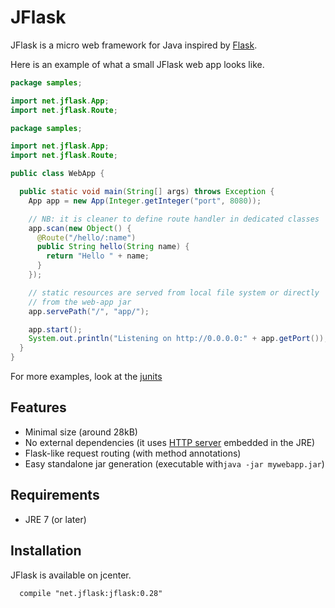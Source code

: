 JFlask
======

JFlask is a micro web framework for Java inspired by [Flask](http://flask.pocoo.org/).




Here is an example of what a small JFlask web app looks like.
```java
package samples;

import net.jflask.App;
import net.jflask.Route;

package samples;

import net.jflask.App;
import net.jflask.Route;

public class WebApp {

  public static void main(String[] args) throws Exception {
    App app = new App(Integer.getInteger("port", 8080));

    // NB: it is cleaner to define route handler in dedicated classes
    app.scan(new Object() {
      @Route("/hello/:name")
      public String hello(String name) {
        return "Hello " + name;
      }
    });

    // static resources are served from local file system or directly
    // from the web-app jar
    app.servePath("/", "app/");

    app.start();
    System.out.println("Listening on http://0.0.0.0:" + app.getPort());
  }
}
```

For more examples, look at the [junits](https://github.com/pcdv/jflask/tree/master/jflask/src/test/java/net/jflask/test)

Features
--------
 - Minimal size (around 28kB)
 - No external dependencies (it uses [HTTP server](http://docs.oracle.com/javase/7/docs/jre/api/net/httpserver/spec/com/sun/net/httpserver/package-summary.html) embedded in the JRE)
 - Flask-like request routing (with method annotations)
 - Easy standalone jar generation (executable with`java -jar mywebapp.jar`)

Requirements
------------
 - JRE 7 (or later)

Installation
------------
JFlask is available on jcenter.
```
  compile "net.jflask:jflask:0.28"
```

